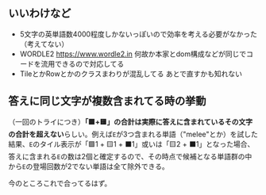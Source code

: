 ## いいわけなど
- 5文字の英単語数4000程度しかないっぽいので効率を考える必要がなかった（考えてない）
- WORDLE2 https://www.wordle2.in 何故か本家とdom構成などが同じでコードを流用できるので対応してる
- TileとかRowとかのクラスまわりが混乱してる あとで直すかも知れない

## 答えに同じ文字が複数含まれてる時の挙動
（一回のトライにつき）**「🟩+🟨」の合計は実際に答えに含まれているその文字の合計を超えない**らしい。例えば`E`が3つ含まれる単語（"melee"とか）を試した結果、`E`のタイル表示が「🟩1 + 🟨1 + ⬛️1」或いは「🟨2 + ⬛️1」となった場合、答えに含まれる`E`の数は2個と確定するので、その時点で候補となる単語群の中から`E`の登場回数が2でない単語は全て除外できる。

今のところこれで合ってるはず。
